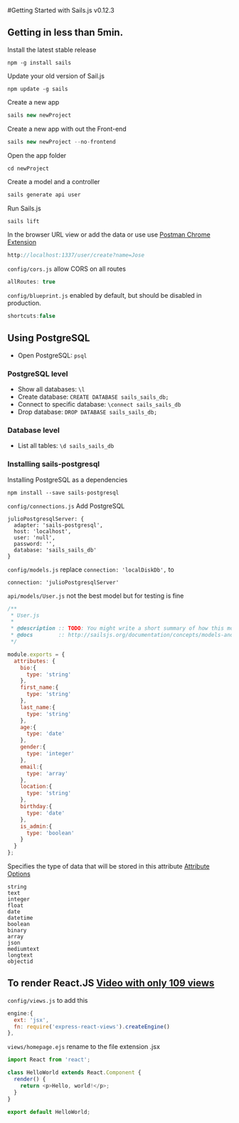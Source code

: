 #Getting Started with Sails.js v0.12.3

## Getting in less than 5min.
Install the latest stable release
```
npm -g install sails
```

Update your old version of Sail.js
```
npm update -g sails
```

Create a new app
```javascript
sails new newProject
```

Create a new app with out the Front-end
```javascript
sails new newProject --no-frontend
```

Open the app folder
```javascript
cd newProject
```

Create a model and a controller
```javascript
sails generate api user
```

Run Sails.js
```
sails lift
```

In the browser URL view or add the data or use use [Postman Chrome Extension](https://chrome.google.com/webstore/detail/postman/fhbjgbiflinjbdggehcddcbncdddomop?hl=en)
```javascript
http://localhost:1337/user/create?name=Jose
```

`config/cors.js` allow CORS on all routes
```javascript
allRoutes: true
```

`config/blueprint.js` enabled by default, but should be disabled in production.
```javascript
shortcuts:false
```


## Using PostgreSQL

- Open PostgreSQL: `psql`

### PostgreSQL level
- Show all databases: `\l`
- Create database: `CREATE DATABASE sails_sails_db;`
- Connect to specific database: `\connect sails_sails_db`
- Drop database: `DROP DATABASE sails_sails_db;`

### Database level
- List all tables: `\d sails_sails_db`

### Installing sails-postgresql
Installing PostgreSQL as a dependencies
```
npm install --save sails-postgresql
```

`config/connections.js` Add PostgreSQL
```
julioPostgresqlServer: {
  adapter: 'sails-postgresql',
  host: 'localhost',
  user: 'null',
  password: '',
  database: 'sails_sails_db'
}
```

`config/models.js` replace `connection: 'localDiskDb',` to
```
connection: 'julioPostgresqlServer'
```

`api/models/User.js` not the best model but for testing is fine
```javascript
/**
 * User.js
 *
 * @description :: TODO: You might write a short summary of how this model works and what it represents here.
 * @docs        :: http://sailsjs.org/documentation/concepts/models-and-orm/models
 */

module.exports = {
  attributes: {
    bio:{
      type: 'string'
    },
    first_name:{
      type: 'string'
    },
    last_name:{
      type: 'string'
    },
    age:{
      type: 'date'
    },
    gender:{
      type: 'integer'
    },
    email:{
      type: 'array'
    },
    location:{
      type: 'string'
    },
    birthday:{
      type: 'date'
    },
    is_admin:{
      type: 'boolean'
    }
  }
};
```

Specifies the type of data that will be stored in this attribute [Attribute Options](http://sailsjs.org/documentation/concepts/models-and-orm/attributes)
```
string
text
integer
float
date
datetime
boolean
binary
array
json
mediumtext
longtext
objectid
```

## To render React.JS [Video with only 109 views](https://www.youtube.com/watch?v=SaGNKRKvB-c)


`config/views.js` to add this
```javascript
engine:{
  ext: 'jsx',
  fn: require('express-react-views').createEngine()
},
```

`views/homepage.ejs` rename to the file extension .jsx
```javascript
import React from 'react';

class HelloWorld extends React.Component {
  render() {
    return <p>Hello, world!</p>;
  }
}

export default HelloWorld;
```
